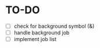 # TO-DO 
 -[ ] check for background symbol (&)
 -[ ] handle background job
 -[ ] implement job list

